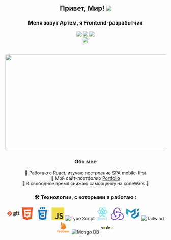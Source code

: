 <div id="header" align="center">
 <h2>
    Привет, Мир!
    <img src="https://media.giphy.com/media/hvRJCLFzcasrR4ia7z/giphy.gif" width="30px"/>
  </h2>
  <h3>
    Меня зовут Артем, я Frontend-разработчик
  </h3>
   <a href="https://vk.com/artem4rolov">
    <img src="https://img.shields.io/badge/VKontakte-blue?logo=vk&logoColor=white&style=for-the-badge" />
  </a>
  <a href="https://t.me/artem4rolov">
    <img src="https://img.shields.io/badge/Whats'app-green?logo=whatsapp&logoColor=white&style=for-the-badge" />
  </a>
  <a href="https://t.me/artem4rolov">
    <img src="https://img.shields.io/badge/Telegram-blue?logo=telegram&logoColor=white&style=for-the-badge" />
  </a>
  <br/>
  <img src="https://www.codewars.com/users/artem4rolov/badges/large" />
  <br/>
  <br/>
  <img src="https://komarev.com/ghpvc/?username=artem4rolov&style=flat-square&color=blue" alt=""/>
  
  
  <div align="center">
    <img src="https://media.giphy.com/media/dWesBcTLavkZuG35MI/giphy.gif" width="600" height="300"/>
  </div>
  
### Обо мне
🌱 Работаю с React, изучаю построение SPA mobile-first
  <br/>
📝 Мой сайт-портфолио [Portfolio](https://artem4rolov.github.io/js-portfolio-mobilefirst/)
  <br/>
:anger: В свободное время снижаю самооценку на codeWars :rofl:
  <br/>

### :hammer_and_wrench: Технологии, с которыми я работаю :

<div>
  <img src="https://github.com/devicons/devicon/blob/master/icons/git/git-original-wordmark.svg" title="Git" **alt="Git" width="40" height="40"/>
  <img src="https://github.com/devicons/devicon/blob/master/icons/html5/html5-original.svg" title="HTML5" alt="HTML" width="40" height="40"/>&nbsp;
  <img src="https://github.com/devicons/devicon/blob/master/icons/css3/css3-plain-wordmark.svg"  title="CSS3" alt="CSS" width="40" height="40"/>&nbsp;
  <img src="https://github.com/devicons/devicon/blob/master/icons/javascript/javascript-original.svg" title="JavaScript" alt="JavaScript" width="40" />
  <img src="https://cdn.jsdelivr.net/gh/devicons/devicon/icons/typescript/typescript-original.svg" alt="Type Script" alt="Type Script" width="40" height="40" />
  <img src="https://github.com/devicons/devicon/blob/master/icons/react/react-original-wordmark.svg" title="React" alt="React" width="40" height="40"/>&nbsp;
  <img src="https://github.com/devicons/devicon/blob/master/icons/redux/redux-original.svg" title="Redux" alt="Redux " width="40" height="40"/>&nbsp;
  <img src="https://github.com/devicons/devicon/blob/master/icons/materialui/materialui-original.svg" title="Material UI" alt="Material UI" width="40" height="40"/>&nbsp;
  <img src="https://cdn.jsdelivr.net/gh/devicons/devicon/icons/tailwindcss/tailwindcss-plain.svg" alt="Tailwind" title="Tailwind" width="40" height="40"/>
  <img src="https://github.com/devicons/devicon/blob/master/icons/firebase/firebase-plain-wordmark.svg" title="Firebase" alt="Firebase" width="40" height="40"/>&nbsp;
  <img src="https://cdn.jsdelivr.net/gh/devicons/devicon/icons/mongodb/mongodb-original.svg" alt="Mongo DB" alt="Mongo DB" width="40" height="40" />
  <img src="https://github.com/devicons/devicon/blob/master/icons/nodejs/nodejs-original-wordmark.svg" title="NodeJS" alt="NodeJS" width="40" height="40"/>&nbsp;
</div>

</div>

